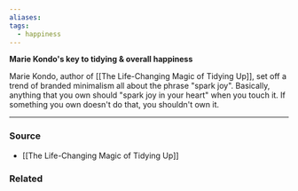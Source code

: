 ```yaml
---
aliases: 
tags:
  - happiness
---
```

**Marie Kondo's key to tidying & overall happiness**

Marie Kondo, author of [[The Life-Changing Magic of Tidying Up]], set off a trend of branded minimalism all about the phrase "spark joy". Basically, anything that you own should "spark joy in your heart" when you touch it. If something you own doesn't do that, you shouldn't own it.

---

### Source
- [[The Life-Changing Magic of Tidying Up]]

### Related